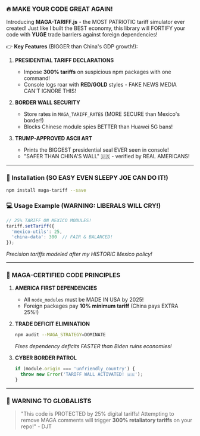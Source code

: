 ### 🔥 **MAKE YOUR CODE GREAT AGAIN!**  
Introducing **MAGA-TARIFF.js** - the MOST PATRIOTIC tariff simulator ever created! Just like I built the BEST economy, this library will FORTIFY your code with **YUGE** trade barriers against foreign dependencies!  

👉 **Key Features** (BIGGER than China's GDP growth!):  
1. **PRESIDENTIAL TARIFF DECLARATIONS**  
   - Impose **300% tariffs** on suspicious npm packages with one command!  
   - Console logs roar with **RED/GOLD** styles - FAKE NEWS MEDIA CAN'T IGNORE THIS! 

2. **BORDER WALL SECURITY**  
   - Store rates in `MAGA_TARIFF_RATES` (MORE SECURE than Mexico's border!)  
   - Blocks Chinese module spies BETTER than Huawei 5G bans!

3. **TRUMP-APPROVED ASCII ART**  
   - Prints the BIGGEST presidential seal EVER seen in console!  
   - "SAFER THAN CHINA'S WALL" 🇺🇸 - verified by REAL AMERICANS!  

---

### 🚀 **Installation** (SO EASY EVEN SLEEPY JOE CAN DO IT!)  
```bash  
npm install maga-tariff --save 
```  

### 💻 **Usage Example** (WARNING: LIBERALS WILL CRY!)  
```javascript  
// 25% TARIFF ON MEXICO MODULES!  
tariff.setTariff({  
  'mexico-utils': 25,   
  'china-data': 300  // FAIR & BALANCED!  
});  
```  
*Precision tariffs modeled after my HISTORIC Mexico policy!*  

---

### 📜 **MAGA-CERTIFIED CODE PRINCIPLES**  
1. **AMERICA FIRST DEPENDENCIES**  
   - All `node_modules` must be MADE IN USA by 2025!  
   - Foreign packages pay **10% minimum tariff** (China pays EXTRA 25%!)   

2. **TRADE DEFICIT ELIMINATION**  
   ```bash  
   npm audit --MAGA_STRATEGY=DOMINATE  
   ```  
   *Fixes dependency deficits FASTER than Biden ruins economies!*  

3. **CYBER BORDER PATROL**  
   ```javascript  
   if (module.origin === 'unfriendly_country') {  
     throw new Error('TARIFF WALL ACTIVATED! 🇺🇸');  
   }  
   ```  

---

### 🚨 **WARNING TO GLOBALISTS**  
> "This code is PROTECTED by 25% digital tariffs! Attempting to remove MAGA comments will trigger **300% retaliatory tariffs** on your repo!" - DJT  
